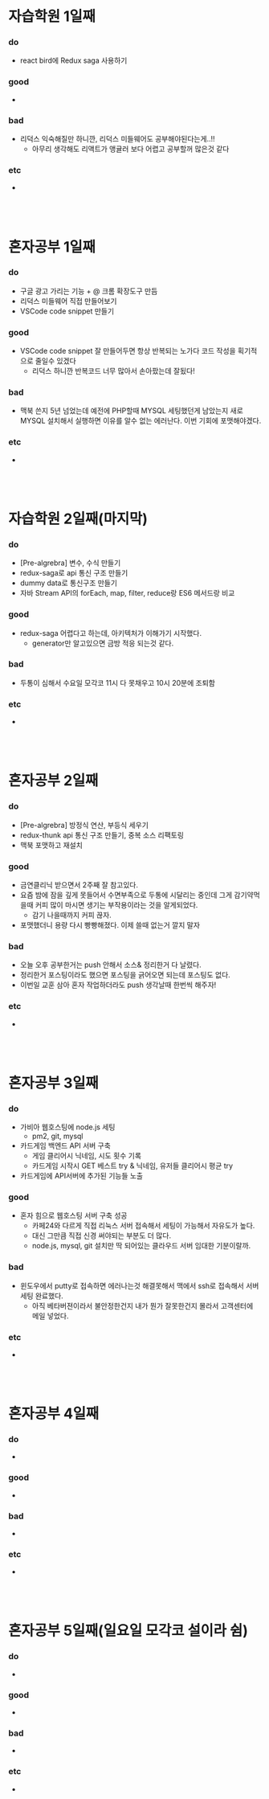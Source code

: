 
# 자습학원 1일째 
### do
- react bird에 Redux saga 사용하기 

### good
- 

### bad
- 리덕스 익숙해질만 하니깐, 리덕스 미들웨어도 공부해야된다는게..!!
  - 아무리 생각해도 리액트가 앵귤러 보다 어렵고 공부할꺼 많은것 같다

### etc
- 

<br /><br />

# 혼자공부 1일째 
### do
- 구글 광고 가리는 기능 + @ 크롬 확장도구 만듬
- 리덕스 미들웨어 직접 만들어보기
- VSCode code snippet 만들기

### good
- VSCode code snippet 잘 만들어두면 항상 반복되는 노가다 코드 작성을 획기적으로 줄일수 있겠다 
  - 리덕스 하니깐 반복코드 너무 많아서 손아팠는데 잘됬다!

### bad
- 맥북 쓴지 5년 넘었는데 예전에 PHP할때 MYSQL 세팅했던게 남았는지 새로 MYSQL 설치해서 실행하면 이유를 알수 없는 에러난다. 이번 기회에 포맷해야겠다.

### etc
-

<br /><br />

# 자습학원 2일째(마지막)
### do
- [Pre-algrebra] 변수, 수식 만들기
- redux-saga로 api 통신 구조 만들기
- dummy data로 통신구조 만들기
- 자바 Stream API의 forEach, map, filter, reduce랑 ES6 메서드랑 비교

### good
- redux-saga 어렵다고 하는데, 아키텍처가 이해가기 시작했다.
  - generator만 알고있으면 금방 적응 되는것 같다.

### bad
- 두통이 심해서 수요일 모각코 11시 다 못채우고 10시 20분에 조퇴함

### etc
-

<br /><br />

# 혼자공부 2일째 
### do
- [Pre-algrebra] 방정식 연산, 부등식 세우기
- redux-thunk api 통신 구조 만들기, 중복 소스 리팩토링
- 맥북 포맷하고 재설치

### good
- 금연클리닉 받으면서 2주째 잘 참고있다.
- 요즘 밤에 잠을 깊게 못들어서 수면부족으로 두통에 시달리는 중인데 그게 감기약먹을때 커피 많이 마시면 생기는 부작용이라는 것을 알게되었다.
  - 감기 나을때까지 커피 끊자.
- 포맷했더니 용량 다시 빵빵해졌다. 이제 쓸때 없는거 깔지 말자

### bad
- 오늘 오후 공부한거는 push 안해서 소스& 정리한거 다 날렸다.
- 정리한거 포스팅이라도 했으면 포스팅을 긁어오면 되는데 포스팅도 없다.
- 이번일 교훈 삼아 혼자 작업하더라도 push 생각날때 한번씩 해주자!

### etc
- 

<br /><br />

# 혼자공부 3일째 
### do
- 가비아 웹호스팅에 node.js 세팅
  - pm2, git, mysql
- 카드게임 백엔드 API 서버 구축
  - 게임 클리어시 닉네임, 시도 횟수 기록
  - 카드게임 시작시 GET 베스트 try & 닉네임, 유저들 클리어시 평균 try
- 카드게임에 API서버에 추가된 기능들 노출

### good
- 혼자 힘으로 웹호스팅 서버 구축 성공
  - 카페24와 다르게 직접 리눅스 서버 접속해서 세팅이 가능해서 자유도가 높다.
  - 대신 그만큼 직접 신경 써야되는 부분도 더 많다.
  - node.js, mysql, git 설치만 딱 되어있는 클라우드 서버 임대한 기분이랄까.

### bad
- 윈도우에서 putty로 접속하면 에러나는것 해결못해서 맥에서 ssh로 접속해서 서버세팅 완료했다.
  - 아직 베타버젼이라서 불안정한건지 내가 뭔가 잘못한건지 몰라서 고객센터에 메일 넣었다.

### etc
- 

<br /><br />

# 혼자공부 4일째 
### do
- 


### good
- 
 
### bad
- 

### etc
-

<br /><br />

# 혼자공부 5일째(일요일 모각코 설이라 쉼)
### do
- 

### good
- 

### bad
- 

### etc
-

<br /><br />
